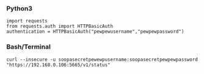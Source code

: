 ### Python3 
```
import requests
from requests.auth import HTTPBasicAuth
authentication = HTTPBasicAuth("pewpewusername","pewpewpassword")
```
### Bash/Terminal 

`curl --insecure -u soopasecretpewewpusername:soopasecretpewpewpassword "https://192.168.0.106:5665/v1/status" `
